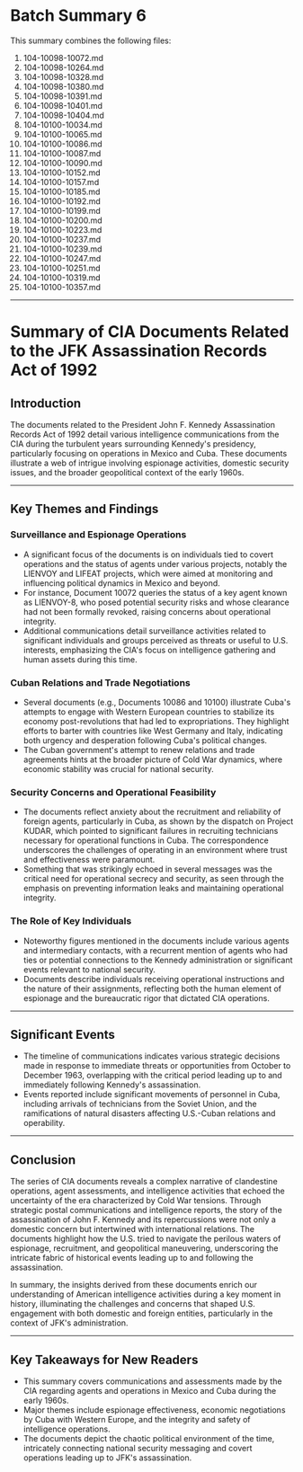 # Batch Summary 6

This summary combines the following files:

1. 104-10098-10072.md
2. 104-10098-10264.md
3. 104-10098-10328.md
4. 104-10098-10380.md
5. 104-10098-10391.md
6. 104-10098-10401.md
7. 104-10098-10404.md
8. 104-10100-10034.md
9. 104-10100-10065.md
10. 104-10100-10086.md
11. 104-10100-10087.md
12. 104-10100-10090.md
13. 104-10100-10152.md
14. 104-10100-10157.md
15. 104-10100-10185.md
16. 104-10100-10192.md
17. 104-10100-10199.md
18. 104-10100-10200.md
19. 104-10100-10223.md
20. 104-10100-10237.md
21. 104-10100-10239.md
22. 104-10100-10247.md
23. 104-10100-10251.md
24. 104-10100-10319.md
25. 104-10100-10357.md

---

# Summary of CIA Documents Related to the JFK Assassination Records Act of 1992

## Introduction
The documents related to the President John F. Kennedy Assassination Records Act of 1992 detail various intelligence communications from the CIA during the turbulent years surrounding Kennedy's presidency, particularly focusing on operations in Mexico and Cuba. These documents illustrate a web of intrigue involving espionage activities, domestic security issues, and the broader geopolitical context of the early 1960s.

---

## Key Themes and Findings

### Surveillance and Espionage Operations
- A significant focus of the documents is on individuals tied to covert operations and the status of agents under various projects, notably the LIENVOY and LIFEAT projects, which were aimed at monitoring and influencing political dynamics in Mexico and beyond. 
- For instance, Document 10072 queries the status of a key agent known as LIENVOY-8, who posed potential security risks and whose clearance had not been formally revoked, raising concerns about operational integrity.
- Additional communications detail surveillance activities related to significant individuals and groups perceived as threats or useful to U.S. interests, emphasizing the CIA's focus on intelligence gathering and human assets during this time.

### Cuban Relations and Trade Negotiations
- Several documents (e.g., Documents 10086 and 10100) illustrate Cuba's attempts to engage with Western European countries to stabilize its economy post-revolutions that had led to expropriations. They highlight efforts to barter with countries like West Germany and Italy, indicating both urgency and desperation following Cuba's political changes.
- The Cuban government's attempt to renew relations and trade agreements hints at the broader picture of Cold War dynamics, where economic stability was crucial for national security.

### Security Concerns and Operational Feasibility
- The documents reflect anxiety about the recruitment and reliability of foreign agents, particularly in Cuba, as shown by the dispatch on Project KUDAR, which pointed to significant failures in recruiting technicians necessary for operational functions in Cuba. The correspondence underscores the challenges of operating in an environment where trust and effectiveness were paramount.
- Something that was strikingly echoed in several messages was the critical need for operational secrecy and security, as seen through the emphasis on preventing information leaks and maintaining operational integrity.

### The Role of Key Individuals
- Noteworthy figures mentioned in the documents include various agents and intermediary contacts, with a recurrent mention of agents who had ties or potential connections to the Kennedy administration or significant events relevant to national security.
- Documents describe individuals receiving operational instructions and the nature of their assignments, reflecting both the human element of espionage and the bureaucratic rigor that dictated CIA operations.

---

## Significant Events
- The timeline of communications indicates various strategic decisions made in response to immediate threats or opportunities from October to December 1963, overlapping with the critical period leading up to and immediately following Kennedy's assassination.
- Events reported include significant movements of personnel in Cuba, including arrivals of technicians from the Soviet Union, and the ramifications of natural disasters affecting U.S.-Cuban relations and operability.

---

## Conclusion
The series of CIA documents reveals a complex narrative of clandestine operations, agent assessments, and intelligence activities that echoed the uncertainty of the era characterized by Cold War tensions. Through strategic postal communications and intelligence reports, the story of the assassination of John F. Kennedy and its repercussions were not only a domestic concern but intertwined with international relations. The documents highlight how the U.S. tried to navigate the perilous waters of espionage, recruitment, and geopolitical maneuvering, underscoring the intricate fabric of historical events leading up to and following the assassination.

In summary, the insights derived from these documents enrich our understanding of American intelligence activities during a key moment in history, illuminating the challenges and concerns that shaped U.S. engagement with both domestic and foreign entities, particularly in the context of JFK's administration.

---

## Key Takeaways for New Readers
- This summary covers communications and assessments made by the CIA regarding agents and operations in Mexico and Cuba during the early 1960s.
- Major themes include espionage effectiveness, economic negotiations by Cuba with Western Europe, and the integrity and safety of intelligence operations.
- The documents depict the chaotic political environment of the time, intricately connecting national security messaging and covert operations leading up to JFK's assassination.